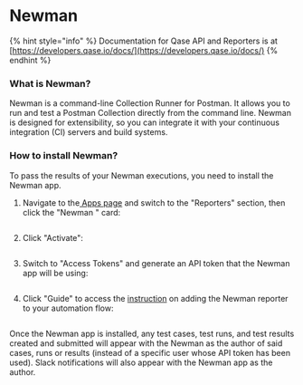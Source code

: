 # Newman

{% hint style="info" %}
Documentation for Qase API and Reporters is at [https://developers.qase.io/docs/](https://developers.qase.io/docs/)
{% endhint %}

### What is Newman?

Newman is a command-line Collection Runner for Postman. It allows you to run and test a Postman Collection directly from the command line. Newman is designed for extensibility, so you can integrate it with your continuous integration (CI) servers and build systems.

### How to install Newman?

To pass the results of your Newman executions, you need to install the Newman app.

1.  Navigate to the[ Apps page](https://app.qase.io/apps) and switch to the "Reporters" section, then click the "Newman " card:



    <figure><img src="https://downloads.intercomcdn.com/i/o/658632364/bd6a3e4f7dd618681cecd473/image.png" alt=""><figcaption></figcaption></figure>
2.  Click "Activate":



    <figure><img src="https://downloads.intercomcdn.com/i/o/658632780/eae35998f64a8c2a1e7bf26e/image.png" alt=""><figcaption></figcaption></figure>
3.  Switch to "Access Tokens" and generate an API token that the Newman app will be using:



    <figure><img src="https://downloads.intercomcdn.com/i/o/658633354/358d17de9e00a31974ae5255/image.png" alt=""><figcaption></figcaption></figure>
4.  Click "Guide" to access the [instruction](https://github.com/qase-tms/qase-javascript/tree/main/qase-newman) on adding the Newman reporter to your automation flow:



    <figure><img src="https://downloads.intercomcdn.com/i/o/658634354/484eccc47cfa3dfdf35cab75/image.png" alt=""><figcaption></figcaption></figure>

Once the Newman app is installed, any test cases, test runs, and test results created and submitted will appear with the Newman as the author of said cases, runs or results (instead of a specific user whose API token has been used). Slack notifications will also appear with the Newman app as the author.
